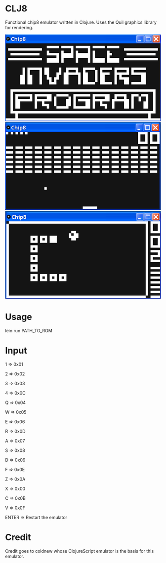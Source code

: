 # CLJ8
Functional chip8 emulator written in Clojure.
Uses the Quil graphics library for rendering.

![Alt text](./screenshot.png?raw=true "Title")
![Alt text](./screenshot_2.png?raw=true "Title")
![Alt text](./screenshot_3.png?raw=true "Title")

# Usage
lein run PATH_TO_ROM

# Input
1 => 0x01

2 => 0x02

3 => 0x03

4 => 0x0C

Q => 0x04

W => 0x05

E => 0x06

R => 0x0D

A => 0x07

S => 0x08

D => 0x09

F => 0x0E

Z => 0x0A

X => 0x00

C => 0x0B

V => 0x0F

ENTER => Restart the emulator


# Credit
Credit goes to coldnew whose ClojureScript emulator is the basis for this emulator.
